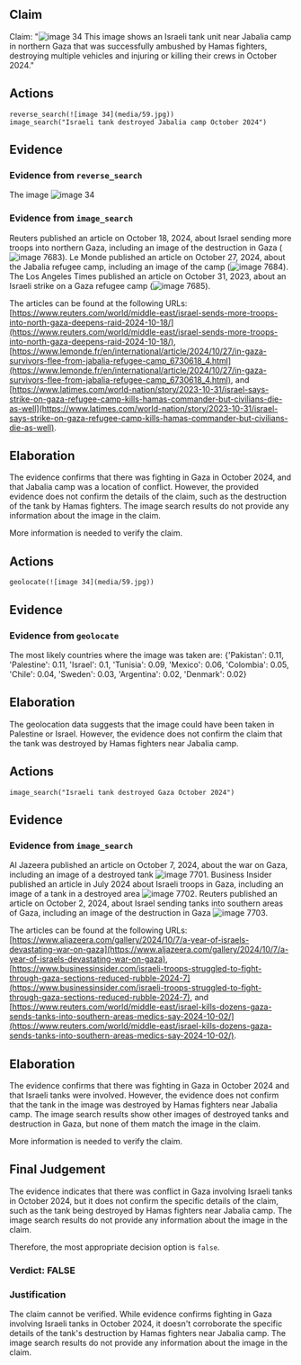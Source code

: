 ## Claim
Claim: "![image 34](media/59.jpg) This image shows an Israeli tank unit near Jabalia camp in northern Gaza that was successfully ambushed by Hamas fighters, destroying multiple vehicles and injuring or killing their crews in October 2024."

## Actions
```
reverse_search(![image 34](media/59.jpg))
image_search("Israeli tank destroyed Jabalia camp October 2024")
```

## Evidence
### Evidence from `reverse_search`
The image ![image 34](media/59.jpg)

### Evidence from `image_search`
Reuters published an article on October 18, 2024, about Israel sending more troops into northern Gaza, including an image of the destruction in Gaza (![image 7683](media/2025-08-29_21-59-1756504795-231392.jpg)). Le Monde published an article on October 27, 2024, about the Jabalia refugee camp, including an image of the camp (![image 7684](media/2025-08-29_21-59-1756504795-583488.jpg)). The Los Angeles Times published an article on October 31, 2023, about an Israeli strike on a Gaza refugee camp (![image 7685](media/2025-08-29_21-59-1756504795-880476.jpg)).

The articles can be found at the following URLs: [https://www.reuters.com/world/middle-east/israel-sends-more-troops-into-north-gaza-deepens-raid-2024-10-18/](https://www.reuters.com/world/middle-east/israel-sends-more-troops-into-north-gaza-deepens-raid-2024-10-18/), [https://www.lemonde.fr/en/international/article/2024/10/27/in-gaza-survivors-flee-from-jabalia-refugee-camp_6730618_4.html](https://www.lemonde.fr/en/international/article/2024/10/27/in-gaza-survivors-flee-from-jabalia-refugee-camp_6730618_4.html), and [https://www.latimes.com/world-nation/story/2023-10-31/israel-says-strike-on-gaza-refugee-camp-kills-hamas-commander-but-civilians-die-as-well](https://www.latimes.com/world-nation/story/2023-10-31/israel-says-strike-on-gaza-refugee-camp-kills-hamas-commander-but-civilians-die-as-well).


## Elaboration
The evidence confirms that there was fighting in Gaza in October 2024, and that Jabalia camp was a location of conflict. However, the provided evidence does not confirm the details of the claim, such as the destruction of the tank by Hamas fighters. The image search results do not provide any information about the image in the claim.

More information is needed to verify the claim.


## Actions
```
geolocate(![image 34](media/59.jpg))
```

## Evidence
### Evidence from `geolocate`
The most likely countries where the image was taken are: {'Pakistan': 0.11, 'Palestine': 0.11, 'Israel': 0.1, 'Tunisia': 0.09, 'Mexico': 0.06, 'Colombia': 0.05, 'Chile': 0.04, 'Sweden': 0.03, 'Argentina': 0.02, 'Denmark': 0.02}

## Elaboration
The geolocation data suggests that the image could have been taken in Palestine or Israel. However, the evidence does not confirm the claim that the tank was destroyed by Hamas fighters near Jabalia camp.


## Actions
```
image_search("Israeli tank destroyed Gaza October 2024")
```

## Evidence
### Evidence from `image_search`
Al Jazeera published an article on October 7, 2024, about the war on Gaza, including an image of a destroyed tank ![image 7701](media/2025-08-29_22-00-1756504837-936726.jpg). Business Insider published an article in July 2024 about Israeli troops in Gaza, including an image of a tank in a destroyed area ![image 7702](media/2025-08-29_22-00-1756504838-499114.jpg). Reuters published an article on October 2, 2024, about Israel sending tanks into southern areas of Gaza, including an image of the destruction in Gaza ![image 7703](media/2025-08-29_22-00-1756504838-848518.jpg).

The articles can be found at the following URLs: [https://www.aljazeera.com/gallery/2024/10/7/a-year-of-israels-devastating-war-on-gaza](https://www.aljazeera.com/gallery/2024/10/7/a-year-of-israels-devastating-war-on-gaza), [https://www.businessinsider.com/israeli-troops-struggled-to-fight-through-gaza-sections-reduced-rubble-2024-7](https://www.businessinsider.com/israeli-troops-struggled-to-fight-through-gaza-sections-reduced-rubble-2024-7), and [https://www.reuters.com/world/middle-east/israel-kills-dozens-gaza-sends-tanks-into-southern-areas-medics-say-2024-10-02/](https://www.reuters.com/world/middle-east/israel-kills-dozens-gaza-sends-tanks-into-southern-areas-medics-say-2024-10-02/).


## Elaboration
The evidence confirms that there was fighting in Gaza in October 2024 and that Israeli tanks were involved. However, the evidence does not confirm that the tank in the image was destroyed by Hamas fighters near Jabalia camp. The image search results show other images of destroyed tanks and destruction in Gaza, but none of them match the image in the claim.

More information is needed to verify the claim.


## Final Judgement
The evidence indicates that there was conflict in Gaza involving Israeli tanks in October 2024, but it does not confirm the specific details of the claim, such as the tank being destroyed by Hamas fighters near Jabalia camp. The image search results do not provide any information about the image in the claim.

Therefore, the most appropriate decision option is `false`.

### Verdict: FALSE

### Justification
The claim cannot be verified. While evidence confirms fighting in Gaza involving Israeli tanks in October 2024, it doesn't corroborate the specific details of the tank's destruction by Hamas fighters near Jabalia camp. The image search results do not provide any information about the image in the claim.
